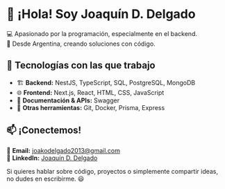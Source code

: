 # 👋 ¡Hola! Soy Joaquín D. Delgado  

💻 Apasionado por la programación, especialmente en el backend.  
📍 Desde Argentina, creando soluciones con código.  

## 🚀 Tecnologías con las que trabajo  
- 🏗️ **Backend:** NestJS, TypeScript, SQL, PostgreSQL, MongoDB  
- 🌐 **Frontend:** Next.js, React, HTML, CSS, JavaScript  
- 📜 **Documentación & APIs:** Swagger  
- 🔧 **Otras herramientas:** Git, Docker, Prisma, Express  

## 📫 ¡Conectemos!  
📩 **Email:** [joakodelgado2013@gmail.com](mailto:joakodelgado2013@gmail.com)  
🔗 **LinkedIn:** [Joaquín D. Delgado](https://www.linkedin.com/in/joaquin-d-delgado-312125351/)  

Si quieres hablar sobre código, proyectos o simplemente compartir ideas, no dudes en escribirme. 😃  
